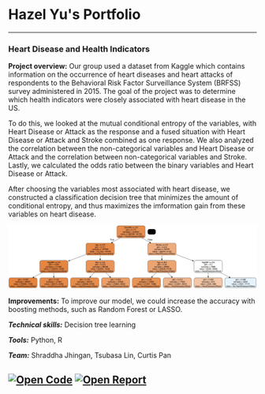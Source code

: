 # Hazel Yu's Portfolio

---

### Heart Disease and Health Indicators

**Project overview:** Our group used a dataset from Kaggle which contains information on the occurrence of heart diseases and heart attacks of respondents to the Behavioral Risk Factor Surveillance System (BRFSS) survey administered in 2015. The goal of the project was to determine which health indicators were closely associated with heart disease in the US.

To do this, we looked at the mutual conditional entropy of the variables, with Heart Disease or Attack as the response and a fused situation with Heart Disease or Attack and Stroke combined as one response. We also analyzed the correlation between the non-categorical variables and Heart Disease or Attack and the correlation between non-categorical variables and Stroke. Lastly, we calculated the odds ratio between the binary variables and Heart Disease or Attack. 

After choosing the variables most associated with heart disease, we constructed a classification decision tree that minimizes the amount of conditional entropy, and thus maximizes the imformation gain from these variables on heart disease.

<img src="projects/heart_disease/decision_tree.png?raw=true"/>

**Improvements:** To improve our model, we could increase the accuracy with boosting methods, such as Random Forest or LASSO.

***Technical skills:*** Decision tree learning

***Tools:*** Python, R

***Team:*** Shraddha Jhingan, Tsubasa Lin, Curtis Pan

[![Open Code](https://img.shields.io/badge/Jupyter-Open_Files-red?logo=Jupyter)](https://github.com/hazelyu21/hazelyu.github.io/tree/main/projects/heart_disease)
[![Open Report](https://img.shields.io/badge/PDF-View_Report-red?logo=MicrosoftWord)](docs/heart_disease_and_health_indicators.pdf)
---
